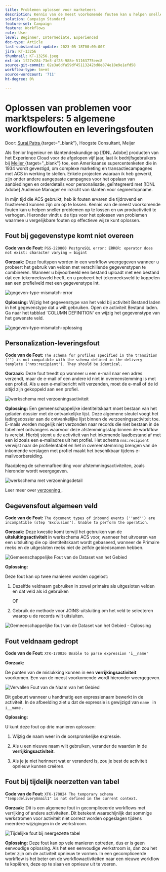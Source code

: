 ```yaml
---
title: Problemen oplossen voor marketeers
description: Kennis van de meest voorkomende fouten kan u helpen sneller problemen op te lossen en uw productiviteit te verhogen. Deze het oplossen van problemenuiteinden om u te helpen gelijkaardige fouten effectief oplossen aangezien zij voorkomen.
solution: Campaign Standard
feature-set: Campaign
feature: Workflows
role: User
level: Beginner, Intermediate, Experienced
doc-type: Article
last-substantial-update: 2023-05-18T00:00:00Z
jira: KT-13256
thumbnail: KT-13256.jpeg
exl-id: 1f27e284-73e3-4f28-988e-51163775eec8
source-git-commit: 02e3a6dfa59df45113242bd8e874e18e9e1efd58
workflow-type: tm+mt
source-wordcount: '711'
ht-degree: 0%

---
```


# Oplossen van problemen voor marktspelers: 5 algemene workflowfouten en leveringsfouten

Door: [ Suraj Patra ](https://www.linkedin.com/in/suraj-p-51612053/) {target="_blank"}, Hoogste Consultant, Meijer

Als Senior Ingenieur en klantendeskundige op [!DNL Adobe] producten van het Experience Cloud voor de afgelopen vijf jaar, laat ik bedrijfsgebruikers bij [ Meijer ](https://www.meijer.com/) {target="_blank"} toe, een Amerikaanse supercentenketen die in 1934 wordt gevestigd, om complexe marketing en transactiecampagnes met ACS in werking te stellen. Enkele projecten waaraan ik heb gewerkt, zijn onder andere aangepaste campagnes voor het opslaan van aanbiedingen en orderdetails voor personalisatie, geïntegreerd met [!DNL Adobe] Audience Manager en inzicht van klanten voor segmentopname.

In mijn tijd die ACS gebruikt, heb ik fouten ervaren die tijdrovend en frustrerend kunnen zijn om op te lossen. Kennis van de meest voorkomende fouten kan u helpen sneller problemen op te lossen en uw productiviteit te verhogen. Hieronder vindt u de tips voor het oplossen van problemen waarmee u vergelijkbare fouten op effectieve wijze kunt oplossen.

## Fout bij gegevenstype komt niet overeen

**Code van de Fout:**
`PGS-220000 PostgreSQL error: ERROR: operator does not exist: character varying = bigint`

**Oorzaak:**
Deze fouttypen worden in een workflow weergegeven wanneer u probeert het gebruik van velden met verschillende gegevenstypen te combineren. Wanneer u bijvoorbeeld een bestand uploadt met een bestand dat een tekenreeksveld heeft, en u probeert het tekenreeksveld te koppelen aan een profielveld met een gegevenstype int.

![ gegeven-type-mismatch-error ](/help/_assets/kt-13256/data-type-mismatch.png)

**Oplossing:**
Wijzig het gegevenstype van het veld bij activiteit Bestand laden in het gegevenstype dat u wilt gebruiken. Open de activiteit Bestand laden. Ga naar het tabblad &#39;COLUMN DEFINITION&#39; en wijzig het gegevenstype van het gewenste veld.


![ gegeven-type-mismatch-oplossing ](/help/_assets/kt-13256/data-type-mismatch-solution.png)

## Personalization-leveringsfout

**Code van de Fout:**
`The schema for profiles specified in the transition ('') is not compatible with the schema defined in the delivery template ('nms:recipient'). They should be identical.`

**Oorzaak:**
Deze fout treedt op wanneer u een e-mail naar een adres verzendt, maar de e-mail of een andere id niet in overeenstemming is met een profiel. Als u een e-mailbericht wilt verzenden, moet de e-mail of de id altijd zijn gekoppeld aan een profiel.

![ werkschema met verzoeningsactiviteit ](/help/_assets/kt-13256/del-persn-error-wf.png)

**Oplossing:**
Een gemeenschappelijke identiteitskaart moet bestaan van het geladen dossier met de ontvankelijke lijst. Deze algemene sleutel voegt het ladingsdossier aan de ontvankelijke lijst binnen de verzoeningsactiviteit toe. E-mails worden mogelijk niet verzonden naar records die niet bestaan in de tabel met ontvangers waarvoor deze afstemmingsstap binnen de workflow is vereist. Hierbij stemt u de activiteit van het inkomende laadbestand af met een id zoals een e-mailadres uit het profiel. Het schema `nms:recipient` verwijst naar de profielentabel en het in overeenstemming brengen van de inkomende verslagen met profiel maakt het beschikbaar tijdens e-mailvoorbereiding.

Raadpleeg de schermafbeelding voor afstemmingsactiviteiten, zoals hieronder wordt weergegeven.

![ werkschema met verzoeningsdetail ](/help/_assets/kt-13256/del-persn-error-wf-solution.png)

Leer meer over [ verzoening ](https://experienceleague.adobe.com/docs/campaign-standard/using/managing-processes-and-data/data-management-activities/reconciliation.html?lang=en).

## Gegevensfout algemeen veld

**Code van de Fout:**
`The document types of inbound events (''and'') are incompatible (step 'Exclusion'). Unable to perform the operation. `

**Oorzaak:**
Deze kwestie komt terwijl het gebruiken van de **uitsluitingsactiviteit** in werkschema ACS voor, wanneer het uitvoeren van een uitsluiting die op identiteitskaart wordt gebaseerd, wanneer de Primaire reeks en de uitgesloten reeks niet de zelfde gebiedsnamen hebben.


![ Gemeenschappelijke Fout van de Dataset van het Gebied ](/help/_assets/kt-13256/dataset-error.png)

**Oplossing:**

Deze fout kan op twee manieren worden opgelost:

1. Dezelfde veldnaam gebruiken in zowel primaire als uitgesloten velden en dat veld als id gebruiken

   OF

2. Gebruik de methode voor JOINS-uitsluiting om het veld te selecteren waarop u de records wilt uitsluiten.

![ Gemeenschappelijke fout van de Dataset van het Gebied - Oplossing ](/help/_assets/kt-13256/dataset-error-solution.png)

## Fout veldnaam gedropt

**Code van de Fout:**
`XTK-170036 Unable to parse expression 'i__name'`

**Oorzaak:**

De punten van de mislukking kunnen in een **verrijkingsactiviteit** voorkomen. Een van de meest voorkomende wordt hieronder weergegeven.

![ Vervallen Fout van de Naam van het Gebied ](/help/_assets/kt-13256/field-name-dropped-error.png)

Dit gebeurt wanneer u handmatig een expressienaam bewerkt in de activiteit. In de afbeelding ziet u dat de expressie is gewijzigd van `name ` in `i__name` .

**Oplossing:**

U kunt deze fout op drie manieren oplossen:

1. Wijzig de naam weer in de oorspronkelijke expressie.

2. Als u een nieuwe naam wilt gebruiken, verander de waarden in de **verrijkingsactiviteit**.

3. Als je je niet herinnert wat er veranderd is, zou je best de activiteit opnieuw kunnen creëren.

## Fout bij tijdelijk neerzetten van tabel 

**Code van de Fout:**
`XTK-170024 The temporary schema "temp:deliveryEmail1" is not defined in the current context.`

**Oorzaak:**
Dit is een algemene fout in gecompliceerde workflows met verrijking of andere activiteiten. Dit betekent waarschijnlijk dat sommige werkstromen voor activiteit niet correct worden opgeslagen tijdens meerdere wijzigingen in de werkstroom.

![ Tijdelijke fout bij neergezette tabel ](/help/_assets/kt-13256/temp-table-dropped-error.png)

**Oplossing:**
Deze fout kan op vele manieren optreden, dus er is geen eenvoudige oplossing. Als het een eenvoudige werkstroom is, dan zou het beter zijn om de activiteit opnieuw te vormen. In een gecompliceerde workflow is het beter om de workflowactiviteiten naar een nieuwe workflow te kopiëren, deze op te slaan en opnieuw uit te voeren.

